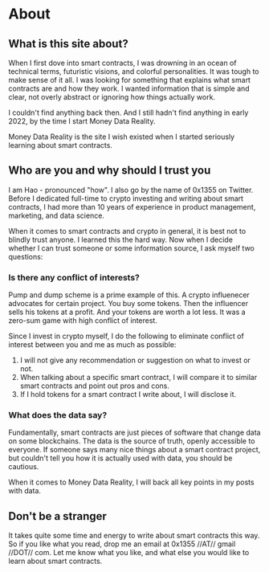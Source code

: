 # About
## What is this site about?
When I first dove into smart contracts, I was drowning in an ocean of technical terms, futuristic visions, and colorful personalities. It was tough to make sense of it all.  I was looking for something that explains what smart contracts are and how they work. I wanted information that is simple and clear, not overly abstract or ignoring how things actually work. 

I couldn't find anything back then. And I still hadn't find anything in early 2022, by the time I start Money Data Reality. 

Money Data Reality is the site I wish existed when I started seriously learning about smart contracts.

## Who are you and why should I trust you
I am Hao - pronounced "how". I also go by the name of 0x1355 on Twitter. Before I dedicated full-time to crypto investing and writing about smart contracts, I had more than 10 years of experience in product management, marketing, and data science. 

When it comes to smart contracts and crypto in general, it is best not to blindly trust anyone. I learned this the hard way. Now when I decide whether I can trust someone or some information source, I ask myself two questions:

### Is there any conflict of interests?
Pump and dump scheme is a prime example of this. A crypto influenecer advocates for certain project. You buy some tokens. Then the influencer sells his tokens at a profit. And your tokens are worth a lot less. It was a zero-sum game with high conflict of interest.

Since I invest in crypto myself, I do the following to eliminate conflict of interest between you and me as much as possible:

1. I will not give any recommendation or suggestion on what to invest or not. 
2. When talking about a specific smart contract, I will compare it to similar smart contracts and point out pros and cons.
3. If I hold tokens for a smart contract I write about, I will disclose it.

### What does the data say?
Fundamentally, smart contracts are just pieces of software that change data on some blockchains. The data is the source of truth, openly accessible to everyone. If someone says many nice things about a smart contract project, but couldn't tell you how it is actually used with data, you should be cautious. 

When it comes to Money Data Reality, I will back all key points in my posts with data. 

## Don't be a stranger
It takes quite some time and energy to write about smart contracts this way. So if you like what you read, drop me an email at 0x1355 //AT// gmail //DOT// com. Let me know what you like, and what else you would like to learn about smart contracts. 

